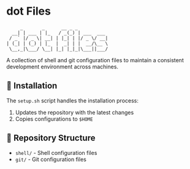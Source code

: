 # dot Files

```text
     _       _      __ _ _
  __| | ___ | |_   / _(_) | ___  ___
 / _` |/ _ \| __| | |_| | |/ _ \/ __|
| (_| | (_) | |_  |  _| | |  __/\__ \
 \__,_|\___/ \__| |_| |_|_|\___||___/
```

A collection of shell and git configuration files to maintain a consistent development environment across machines.

## 🔧 Installation

The `setup.sh` script handles the installation process:

1. Updates the repository with the latest changes
2. Copies configurations to `$HOME`

## 📂 Repository Structure

- `shell/` - Shell configuration files
- `git/` - Git configuration files
